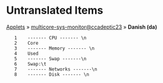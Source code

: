 # Untranslated Items
[Applets](../../../README.md) &#187; [multicore-sys-monitor@ccadeptic23](../README.md) &#187; **Danish (da)**

       1	------- CPU ------- \n
       2	Core
       3	------- Memory ------- \n
       4	Used
       5	------- Swap -------\n
       6	Swap:\t
       7	------- Networks -------\n
       8	------- Disk ------- \n

